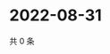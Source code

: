 # 2022-08-31

共 0 条

<!-- BEGIN WEIBO -->
<!-- 最后更新时间 Wed Aug 31 2022 00:03:08 GMT+0800 (China Standard Time) -->

<!-- END WEIBO -->
